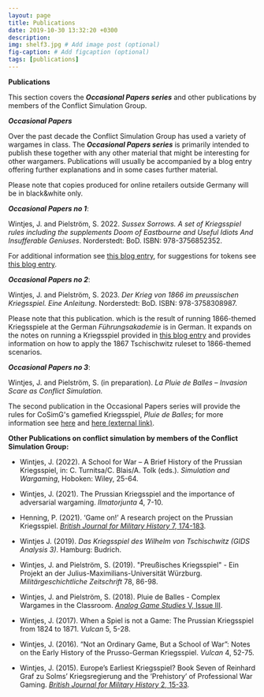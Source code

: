 ```yaml
---
layout: page
title: Publications
date: 2019-10-30 13:32:20 +0300
description: 
img: shelf3.jpg # Add image post (optional)
fig-caption: # Add figcaption (optional)
tags: [publications]
---
```


**Publications**

This section covers the ***Occasional Papers series*** and other publications by members of the Conflict Simulation Group.

***Occasional Papers***

Over the past decade the Conflict Simulation Group has used a variety of wargames in class. The ***Occasional Papers series*** is primarily intended to publish these together with any other material that might be interesting for other wargamers. Publications will usually be accompanied by a blog entry offering further explanations and in some cases further material.

Please note that copies produced for online retailers outside Germany will be in black&white only.

***Occasional Papers no 1***:

Wintjes, J. and Pielström, S. 2022. *Sussex Sorrows. A set of Kriegsspiel rules including the supplements Doom of Eastbourne and Useful Idiots And Insufferable Geniuses*. Norderstedt: BoD. ISBN: 978-3756852352.

For additional information see [this blog entry](https://cosimg.github.io/blog/2022/12/15/How-to-run-a-Kriegsspiel.html), for suggestions for tokens see [this blog entry](https://cosimg.github.io/blog/2023/01/28/Tokens-for-SussexSorrows.html).

***Occasional Papers no 2***:

Wintjes, J. and Pielström, S. 2023. *Der Krieg von 1866 im preussischen Kriegsspiel. Eine Anleitung*. Norderstedt: BoD. ISBN: 978-3758308987.

Please note that this publication. which is the result of running 1866-themed Kriegsspiele at the German *Führungsakademie* is in German. It expands on the notes on running a Kriegsspiel provided in [this blog entry](https://cosimg.github.io/blog/2022/12/15/How-to-run-a-Kriegsspiel.html) and provides information on how to apply the 1867 Tschischwitz ruleset to 1866-themed scenarios.

***Occasional Papers no 3***:

Wintjes, J. and Pielström, S. (in preparation). *La Pluie de Balles – Invasion Scare as Conflict Simulation.*

The second publication in the Occasional Papers series will provide the rules for CoSimG's gamefied Kriegsspiel, *Pluie de Balles*; for more information see [here](https://cosimg.github.io/2019/11/02/classroom-simulations.html) and [here (external link)](https://analoggamestudies.org/2018/09/pluie-de-balles-complex-wargames-in-the-classroom/). 

**Other Publications on conflict simulation by members of the Conflict Simulation Group:**

- Wintjes, J. (2022). A School for War – A Brief History of the Prussian Kriegsspiel, in: C. Turnitsa/C. Blais/A. Tolk (eds.). *Simulation and Wargaming*, Hoboken: Wiley,  25-64.

- Wintjes, J. (2021). The Prussian Kriegsspiel and the importance of adversarial wargaming. *Ilmatorjunta* 4, 7-10.

- Henning, P. (2021). ‘Game on!’ A research project on the Prussian Kriegsspiel. [*British Journal for Military History* 7, 174-183](https://bjmh.gold.ac.uk/article/view/1561).

- Wintjes J. (2019). *Das Kriegsspiel des Wilhelm von Tschischwitz (GIDS Analysis 3)*. Hamburg: Budrich.

- Wintjes, J. and Pielström, S. (2019). "Preußisches Kriegsspiel" - Ein Projekt an der Julius-Maximilians-Universität Würzburg. *Militärgeschichtliche Zeitschrift* 78, 86-98.

- Wintjes, J. and Pielström, S. (2018). Pluie de Balles - Complex Wargames in the Classroom. [*Analog Game Studies* V, Issue III](http://analoggamestudies.org/2018/09/pluie-de-balles-complex-wargames-in-the-classroom/).

- Wintjes, J. (2017). When a Spiel is not a Game: The Prussian Kriegsspiel from 1824 to 1871. *Vulcan* 5, 5-28.

- Wintjes, J. (2016). “Not an Ordinary Game, But a School of War”: Notes on the Early History of the Prusso-German Kriegsspiel. *Vulcan* 4, 52-75.

- Wintjes, J. (2015). Europe’s Earliest Kriegsspiel? Book Seven of Reinhard Graf zu Solms’ Kriegsregierung and the ‘Prehistory’ of Professional War Gaming. [*British Journal for Military History* 2, 15-33](https://bjmh.gold.ac.uk/article/view/634).
